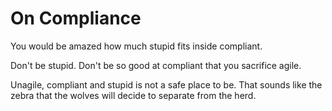 # On Compliance

You would be amazed how much stupid fits inside compliant.

Don't be stupid. Don't be so good at compliant that you sacrifice agile.

Unagile, compliant and stupid is not a safe place to be. That sounds like the zebra that the   wolves will decide to separate from the herd.

